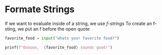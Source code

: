 # Formate Strings
If we want to evaluate inside of a string, we use *f-strings*
To create an f-sting, we put an f before the open quote

```python
favorite_food = input("whats your favorite food?")

prinf(f"Oooooo,  {favorite_food} sounds good!")
```

